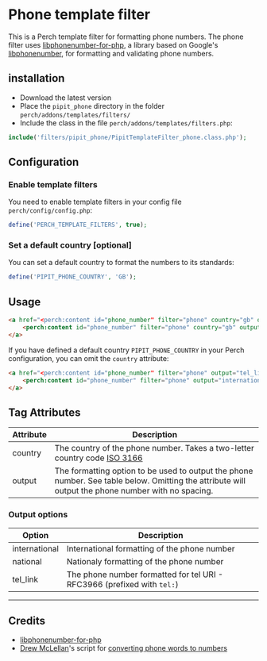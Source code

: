 # Phone template filter

This is a Perch template filter for formatting phone numbers. The phone filter uses [libphonenumber-for-php](https://github.com/giggsey/libphonenumber-for-php), a library based on Google's [libphonenumber](https://github.com/googlei18n/libphonenumber), for formatting and validating phone numbers.


## installation
- Download the latest version
- Place the `pipit_phone` directory in the folder `perch/addons/templates/filters/`
- Include the class in the file `perch/addons/templates/filters.php`:

```php
include('filters/pipit_phone/PipitTemplateFilter_phone.class.php');
```


## Configuration

### Enable template filters

You need to enable template filters in your config file `perch/config/config.php`:

```php
define('PERCH_TEMPLATE_FILTERS', true);
```

### Set a default country [optional]

You can set a default country to format the numbers to its standards:

```php
define('PIPIT_PHONE_COUNTRY', 'GB');
```



## Usage

```html
<a href="<perch:content id="phone_number" filter="phone" country="gb" output="tel_link">" >
    <perch:content id="phone_number" filter="phone" country="gb" output="international">
</a>
```


If you have defined a default country `PIPIT_PHONE_COUNTRY` in your Perch configuration, you can omit the `country` attribute:


```html
<a href="<perch:content id="phone_number" filter="phone" output="tel_link">" >
    <perch:content id="phone_number" filter="phone" output="international">
</a>
```


## Tag Attributes

| Attribute  | Description                     |
|------------|---------------------------------|
| country    | The country of the phone number. Takes a two-letter country code [ISO 3166](https://www.iso.org/iso-3166-country-codes.html) |
| output     | The formatting option to be used to output the phone number. See table below. Omitting the attribute will output the phone number with no spacing. |

### Output options

| Option           | Description                                                               |
|------------------|---------------------------------------------------------------------------|
| international    |  International formatting of the phone number                             |
| national         |  Nationaly formatting of the phone number                                 |
| tel_link         |  The phone number formatted for tel URI - RFC3966 (prefixed with `tel:`)  |


---

## Credits

- [libphonenumber-for-php](https://github.com/giggsey/libphonenumber-for-php)
- [Drew McLellan](https://github.com/drewm)'s script for [converting phone words to numbers](https://community.perchcms.com/forum/thread/334-phone-number-template-filter/?postID=1639#post1639)